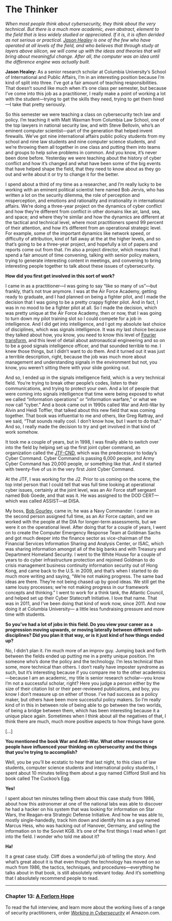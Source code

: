 # The Thinker

*When most people think about cybersecurity, they think about the very technical. But there is a much more academic, even abstract, element to the field that is less widely studied or appreciated. If it is, it is often derided as not serious or practical. [Jason Healey](https://www.linkedin.com/in/jasonhealey/) is one of the few who have operated at all levels of the field, and who believes that through study at layers above silicon, we will come up with the ideas and theories that will bring about meaningful change. After all, the computer was an idea until the difference engine was actually built.*

**Jason Healey:** As a senior research scholar at Columbia University‘s School of International and Public Affairs, I’m in an interesting position because I’m kind of split into three. I’ve got a fair amount of teaching responsibilities. That doesn’t sound like much when it’s one class per semester, but because I’ve come into this job as a practitioner, I really make a point of working a lot with the student—trying to get the skills they need, trying to get them hired—I take that pretty seriously.

So this semester we were teaching a class on cybersecurity tech law and policy. I’m teaching it with Matt Waxman  from Columbia Law School, one of the top lawyers in national security law, and with Steve Bellovin,  who’s an eminent computer scientist—part of the generation that helped invent firewalls. We’ve got nine international affairs public policy students from my school and nine law students and nine computer science students, and we’re throwing them all together in one class and putting them into teams and groups to help solve problems in common. And you know, it’s never been done before. Yesterday we were teaching about the history of cyber conflict and how it’s changed and what have been some of the big events that have helped shape the field, that they need to know about as they go out and write about it or try to change it for the better. 

I spend about a third of my time as a researcher, and I’m really lucky to be working with an eminent political scientist here named Bob Jervis,  who has written a lot on the security dilemma, the role of perception and misperception, and emotions and rationality and irrationality in international affairs. We’re doing a three-year project on the dynamics of cyber conflict and how they’re different from conflict in other domains like air, land, sea, and space; and where they’re similar and how the dynamics are different at the tactical and technical level, where most practitioners spend 99 percent of their attention, and how it’s different from an operational strategic level. For example, some of the important dynamics like network speed, or difficulty of attribution, kind of fall away at the at the higher levels, and so that’s going to be a three-year project, and hopefully a lot of papers and reports come out from that. 
I’m also a project director, which means that I spend a fair amount of time convening, talking with senior policy makers, trying to generate interesting content in meetings, and convening to bring interesting people together to talk about these issues of cybersecurity. 

**How did you first get involved in this sort of work?**

I came in as a practitioner—I was going to say “like so many of us”—but frankly, that’s not true anymore. I was at the Air Force Academy, getting ready to graduate, and I had planned on being a fighter pilot, and I made the decision that I was going to be a pretty crappy fighter pilot. And in fact, I was in no mood to be a fighter pilot at all. So I made the decision, which was pretty unique at the Air Force Academy, then or now, that I was going to turn down my pilot training slot so I could compete for a job in intelligence. And I did get into intelligence, and I got my absolute last choice of disciplines, which was signals intelligence. It was my last choice because they talked about how, you know, you need to know this level of [Fourier transform](https://en.wikipedia.org/wiki/Fourier_transform), and this level of detail about astronautical engineering and so on to be a good signals intelligence officer, and that sounded terrible to me. I knew those things, but I didn’t want to do them. And it turned out it was just a terrible description, right, because the job was much more about management and understanding signals in the environment but not, you know, you weren’t sitting there with your slide gonking out.  

And so, I ended up in the signals intelligence field, which is a very technical field. You’re trying to break other people’s codes, listen to their communications, and trying to protect your own. And a lot of people that were coming into signals intelligence that time were being exposed to what we called “information operations” or “information warfare,” or what we now call “cyber.” And a book came out in 1990s called War and Anti-War  by Alvin and Heidi Toffler,  that talked about this new field that was coming together. That book was influential to me and others, like Greg Rattray,  and we said, “That sounds really cool. I don’t know how, but I want to do that.” And so, I really made the decision to try and get involved in that kind of work somehow. 

It took me a couple of years, but in 1998, I was finally able to switch over into the field by helping set up the first joint cyber command, an organization called the [JTF-CND](https://en.wikipedia.org/wiki/Joint_Task_Force-Global_Network_Operations), which was the predecessor to today’s Cyber Command. Cyber Command is passing 6,000 people, and Army Cyber Command has 20,000 people, or something like that. And it started with twenty-five of us in the very first Joint Cyber Command. 

At the JTF, I was working for the J2. Prior to us coming on the scene, the top intel person that I could tell that was full time looking at operational cyber issues, certainly at the joint level, was an Air Force staff sergeant named Bob Goede, and that was it. He was assigned to the DOD CERT—which was called ASSIST—at DISA. 

My boss, [Bob Gourley](/The_CTO.md), came in; he was a Navy Commander. I came in as the second person assigned full time, as an Air Force captain, and we worked with the people at the DIA for longer-term assessments, but we were it on the operational level. After doing that for a couple of years, I went on to create the Computer Emergency Response Team at Goldman Sachs and got much deeper into the finance sector as vice-chairman of the Financial Services Information Sharing and Analysis Center, or ISAC, which was sharing information amongst all of the big banks and with Treasury and Department Homeland Security. I went to the White House for a couple of years to do cyber infrastructure protection and rejoined Goldman to do crisis management business continuity information security out of Hong Kong, and came back to the U.S. in 2009, and that’s when I started to do much more writing and saying, “We’re not making progress. The same bad ideas are there. They’re not being chased up by good ideas. We still get the same lousy processes; we’re not making progress in our framework concepts and thinking.” I went to work for a think tank, the Atlantic Council, and helped set up their Cyber Statecraft Initiative. I love that name. That was in 2011, and I’ve been doing that kind of work now, since 2011. And now doing it at Columbia University— a little less fundraising pressure and more time with students. 

**So you’ve had a lot of jobs in this field. Do you view your career as a progression moving upwards, or moving laterally between different sub-disciplines? Did you plan it that way, or is it just kind of how things ended up?**

No, I didn’t plan it. I’m much more of an improv guy. Jumping back and forth between the fields ended up putting me in a pretty unique position. I’m someone who’s done the policy and the technology. I’m less technical than some, more technical than others. I don’t really have imposter syndrome as such, but it’s interesting because if you compare me to the other academics—because I am an academic, my title is senior research scholar—you know I’m not a successful scholar, right? Here you judge a person either by the size of their citation list or their peer-reviewed publications, and boy, you know I don’t measure up on either of those. I’ve had success as a policy maker, but others have been more successful policy makers. So I’m really kind of in this in between role of being able to go between the two worlds, of being a bridge between them, which has been interesting because it a unique place again. Sometimes when I think about all the negatives of that, I think there are much, much more positive aspects to how things have gone.

[...]

**You mentioned the book War and Anti-War. What other resources or people have influenced your thinking on cybersecurity and the things that you’re trying to accomplish?** 

Well, you be you’ll be ecstatic to hear that last night, to this class of law students, computer science students and international policy students, I spent about 10 minutes telling them about a guy named Clifford Stoll and his book called The Cuckoo’s Egg. 

**Yes!**

I spent about ten minutes telling them about this case study from 1986, about how this astronomer at one of the national labs was able to discover he had a hacker on his system that was looking for information on Star Wars, the Reagan-era Strategic Defense Initiative.  And how he was able to, mostly single-handedly, track him down and identify him as a guy named Marcus Hess, who was hacking out of Hanover, Germany, and selling the information on to the Soviet KGB. It’s one of the first things I read when I got into the field. I wonder who told me about it?

**Ha!**

It a great case study. Cliff does a wonderful job of telling the story. And what’s great about it is that even though the technology has moved on so much from 1986, the tactics, techniques, and procedures—everything he talks about in that book, is still absolutely relevant today. And it’s something that I absolutely recommend people to read. 

---

### Chapter 13: [A Forlorn Hope](/A_Forlorn_Hope.md)

To read the full interview, and learn more about the working lives of a range of security practitioners, order *[Working in Cybersecurity](https://www.amazon.com/Working-Cybersecurity-C-suite-everywhere-between/dp/1725877759)* at Amazon.com.
